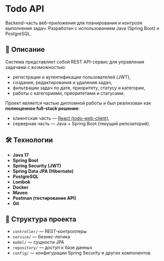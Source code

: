 # Todo API

Backend-часть веб-приложения для планирования и контроля выполнения задач.
Разработан с использованием Java (Spring Boot) и PostgreSQL.

## 📌 Описание

Система представляет собой REST API-сервис для управления задачами с возможностью:

- регистрации и аутентификации пользователей (JWT),
- создания, редактирования и удаления задач,
- фильтрации задач по дате, приоритету, статусу и категории,
- работы с категориями, приоритетами и статусами.

Проект является частью дипломной работы и был реализован как **полноценное full-stack решение**:  
- клиентская часть — [React (todo-web-client)](https://github.com/alexj03/todo-web-client),  
- серверная часть — Java + Spring Boot (текущий репозиторий).

## 🛠️ Технологии

- **Java 17**  
- **Spring Boot**  
- **Spring Security (JWT)**  
- **Spring Data JPA (Hibernate)**  
- **PostgreSQL**  
- **Lombok**  
- **Docker**  
- **Maven**  
- **Postman (тестирование API)**  
- **Git**  

## 📂 Структура проекта

- `controller/` — REST-контроллеры  
- `service/` — бизнес-логика  
- `model/` — сущности JPA  
- `repository/` — доступ к базе данных  
- `config/` — конфигурации Spring Security и других компонентов

